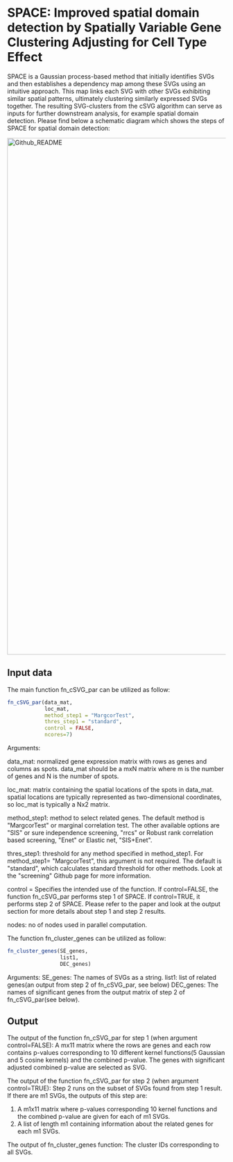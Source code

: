 # SPACE: Improved spatial domain detection by Spatially Variable Gene Clustering Adjusting for Cell Type Effect 

SPACE is a Gaussian process-based method that initially identifies SVGs and then establishes a dependency map among these SVGs using an intuitive approach. This map links each SVG with other SVGs exhibiting similar spatial patterns, ultimately clustering similarly expressed SVGs together. The resulting SVG-clusters from the cSVG algorithm can serve as inputs for further downstream analysis, for example spatial domain detection. 
Please find below a schematic diagram which shows the steps of SPACE for spatial domain detection:


<img width="1189" alt="Github_README" src="https://github.com/wangjr03/SPACE/assets/73495177/1dfe3d5d-996f-498d-9f45-ded17fd486c5">

## Input data

The main function fn_cSVG_par can be utilized as follow:

``` r
fn_cSVG_par(data_mat,
            loc_mat,
            method_step1 = "MargcorTest",
            thres_step1 = "standard",
            control = FALSE,
            ncores=7)
```

Arguments:

data_mat: normalized gene expression matrix with rows as genes and columns as spots. data_mat should be a mxN matrix where m is the number of genes and N is the number of spots.

loc_mat: matrix containing the spatial locations of the spots in data_mat. spatial locations are typically represented as two-dimensional coordinates, so loc_mat is typically a Nx2 matrix. 

method_step1: method to select related genes. The default method is "MargcorTest" or marginal correlation test. The other available options are "SIS" or sure independence screening, "rrcs" or Robust rank correlation based screening, "Enet" or Elastic net, "SIS+Enet".  

thres_step1: threshold for any method specified in method_step1. For method_step1= "MargcorTest", this argument is not required. The default is "standard", which calculates standard threshold for other methods. Look at the "screening" Github page for more information.

control = Specifies the intended use of the function. If control=FALSE, the function fn_cSVG_par performs step 1 of SPACE. If control=TRUE, it performs step 2 of SPACE. Please refer to the paper and look at the output section for more details about step 1 and step 2 results.

nodes: no of nodes used in parallel computation.

The function fn_cluster_genes can be utilized as follow:

``` r
fn_cluster_genes(SE_genes,
                 list1,
                 DEC_genes)
```
Arguments:
SE_genes: The names of SVGs as a string.
list1: list of related genes(an output from step 2 of fn_cSVG_par, see below)
DEC_genes: The names of significant genes from the output matrix of step 2 of fn_cSVG_par(see below).  


## Output

The output of the function fn_cSVG_par for step 1 (when argument control=FALSE):
A mx11 matrix where the rows are genes and each row contains p-values corresponding to 10 different kernel functions(5 Gaussian and 5 cosine kernels) and the combined p-value. The genes with significant adjusted combined p-value are selected as SVG. 

The output of the function fn_cSVG_par for step 2 (when argument control=TRUE):
Step 2 runs on the subset of SVGs found from step 1 result. If there are m1 SVGs, the outputs of this step are:
1. A m1x11 matrix where p-values corresponding 10 kernel functions and the combined p-value are given for each of m1 SVGs.
2. A list of length m1 containing information about the related genes for each m1 SVGs.

The output of fn_cluster_genes function:
The cluster IDs corresponding to all SVGs.




